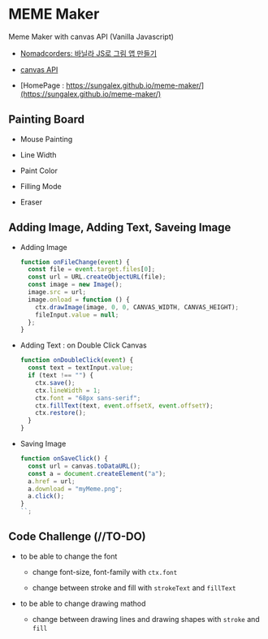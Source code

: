 # MEME Maker

Meme Maker with canvas API (Vanilla Javascript)

- [Nomadcorders: 바닐라 JS로 그림 앱 만들기](https://nomadcoders.co/javascript-for-beginners-2/)

- [canvas API](https://developer.mozilla.org/ko/docs/Web/API/Canvas_API)

- [HomePage : https://sungalex.github.io/meme-maker/](https://sungalex.github.io/meme-maker/)

## Painting Board

- Mouse Painting

- Line Width

- Paint Color

- Filling Mode

- Eraser

## Adding Image, Adding Text, Saveing Image

- Adding Image

  ```js
  function onFileChange(event) {
    const file = event.target.files[0];
    const url = URL.createObjectURL(file);
    const image = new Image();
    image.src = url;
    image.onload = function () {
      ctx.drawImage(image, 0, 0, CANVAS_WIDTH, CANVAS_HEIGHT);
      fileInput.value = null;
    };
  }
  ```

- Adding Text : on Double Click Canvas

  ```js
  function onDoubleClick(event) {
    const text = textInput.value;
    if (text !== "") {
      ctx.save();
      ctx.lineWidth = 1;
      ctx.font = "68px sans-serif";
      ctx.fillText(text, event.offsetX, event.offsetY);
      ctx.restore();
    }
  }
  ```

- Saving Image

  ```js
  function onSaveClick() {
    const url = canvas.toDataURL();
    const a = document.createElement("a");
    a.href = url;
    a.download = "myMeme.png";
    a.click();
  }
  ``;
  ```

## Code Challenge (//TO-DO)

- to be able to change the font

  - change font-size, font-family with `ctx.font`

  - change between stroke and fill with `strokeText` and `fillText`

- to be able to change drawing mathod

  - change between drawing lines and drawing shapes with `stroke` and `fill`
